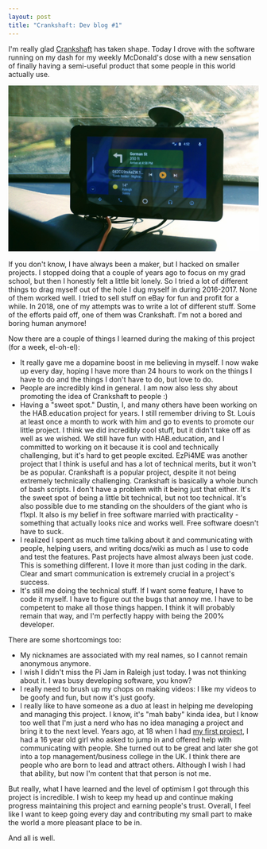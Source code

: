 ```yaml
---
layout: post
title: "Crankshaft: Dev blog #1"
---
```


I'm really glad [Crankshaft](http://getcrankshaft.com) has taken shape. Today I drove with the software running on my dash for my weekly McDonald's dose with a new sensation of finally having a semi-useful product that some people in this world actually use. 

![Forecast: Sunny](/assets/posts-images/crankshaft-1.jpg)

If you don't know, I have always been a maker, but I hacked on smaller projects. I stopped doing that a couple of years ago to focus on my grad school, but then I honestly felt a little bit lonely. So I tried a lot of different things to drag myself out of the hole I dug myself in during 2016-2017. None of them worked well. I tried to sell stuff on eBay for fun and profit for a while. In 2018, one of my attempts was to write a lot of different stuff. Some of the efforts paid off, one of them was Crankshaft. I'm not a bored and boring human anymore!

Now there are a couple of things I learned during the making of this project (for a week, el-oh-el):

- It really gave me a dopamine boost in me believing in myself. I now wake up every day, hoping I have more than 24 hours to work on the things I have to do and the things I don't have to do, but love to do. 
- People are incredibly kind in general. I am now also less shy about promoting the idea of Crankshaft to people :)
- Having a "sweet spot." Dustin, I, and many others have been working on the HAB.education project for years. I still remember driving to St. Louis at least once a month to work with him and go to events to promote our little project. I think we did incredibly cool stuff, but it didn't take off as well as we wished. We still have fun with HAB.education, and I committed to working on it because it is cool and technically challenging, but it's hard to get people excited. EzPi4ME was another project that I think is useful and has a lot of technical merits, but it won't be as popular. Crankshaft is a popular project, despite it not being extremely technically challenging. Crankshaft is basically a whole bunch of bash scripts. I don't have a problem with it being just that either. It's the sweet spot of being a little bit technical, but not too technical. It's also possible due to me standing on the shoulders of the giant who is f1xpl. It also is my belief in free software married with practicality - something that actually looks nice and works well. Free software doesn't have to suck.
- I realized I spent as much time talking about it and communicating with people, helping users, and writing docs/wiki as much as I use to code and test the features. Past projects have almost always been just code. This is something different. I love it more than just coding in the dark. Clear and smart communication is extremely crucial in a project's success. 
- It's still me doing the technical stuff. If I want some feature, I have to code it myself. I have to figure out the bugs that annoy me. I have to be competent to make all those things happen. I think it will probably remain that way, and I'm perfectly happy with being the 200% developer.

There are some shortcomings too:

- My nicknames are associated with my real names, so I cannot remain anonymous anymore.
- I wish I didn't miss the Pi Jam in Raleigh just today. I was not thinking about it. I was busy developing software, you know?
- I really need to brush up my chops on making videos: I like my videos to be goofy and fun, but now it's just goofy.
- I really like to have someone as a duo at least in helping me developing and managing this project. I know, it's "mah baby" kinda idea, but I know too well that I'm just a nerd who has no idea managing a project and bring it to the next level. Years ago, at 18 when I had [my first project](/posts/Harry-Potter-and-me.html), I had a 16 year old girl who asked to jump in and offered help with communicating with people. She turned out to be great and later she got into a top management/business college in the UK. I think there are people who are born to lead and attract others. Although I wish I had that ability, but now I'm content that that person is not me.

But really, what I have learned and the level of optimism I got through this project is incredible. I wish to keep my head up and continue making progress maintaining this project and earning people's trust. Overall, I feel like I want to keep going every day and contributing my small part to make the world a more pleasant place to be in.

And all is well.
